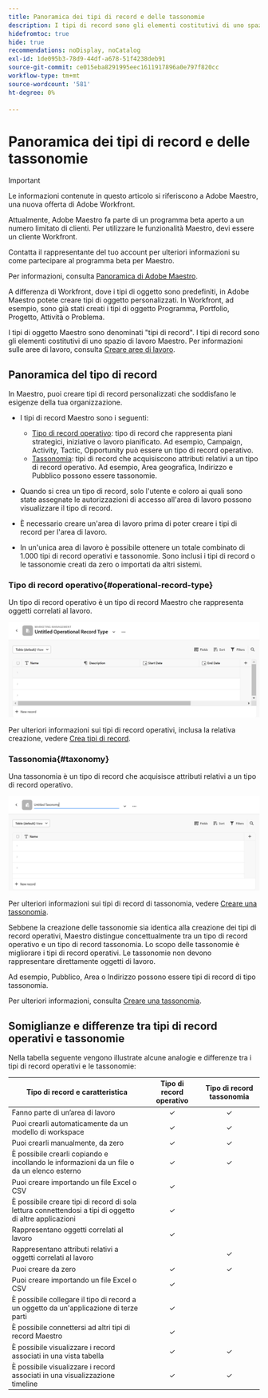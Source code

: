 ```yaml
---
title: Panoramica dei tipi di record e delle tassonomie
description: I tipi di record sono gli elementi costitutivi di uno spazio di lavoro Maestro.
hidefromtoc: true
hide: true
recommendations: noDisplay, noCatalog
exl-id: 1de095b3-78d9-44df-a678-51f4238deb91
source-git-commit: ce015eba8291995eec1611917896a0e797f820cc
workflow-type: tm+mt
source-wordcount: '581'
ht-degree: 0%

---
```


<!--udpate the metadata with real information when making this avilable in TOC and in the left nav-->

# Panoramica dei tipi di record e delle tassonomie

>[!IMPORTANT]
>
>Le informazioni contenute in questo articolo si riferiscono a Adobe Maestro, una nuova offerta di Adobe Workfront.
>
>Attualmente, Adobe Maestro fa parte di un programma beta aperto a un numero limitato di clienti. Per utilizzare le funzionalità Maestro, devi essere un cliente Workfront.
>
>Contatta il rappresentante del tuo account per ulteriori informazioni su come partecipare al programma beta per Maestro.
>
>Per informazioni, consulta [Panoramica di Adobe Maestro](../maestro-overview.md).

A differenza di Workfront, dove i tipi di oggetto sono predefiniti, in Adobe Maestro potete creare tipi di oggetto personalizzati. In Workfront, ad esempio, sono già stati creati i tipi di oggetto Programma, Portfolio, Progetto, Attività o Problema.

I tipi di oggetto Maestro sono denominati &quot;tipi di record&quot;. I tipi di record sono gli elementi costitutivi di uno spazio di lavoro Maestro. Per informazioni sulle aree di lavoro, consulta [Creare aree di lavoro](../architecture/create-workspaces.md).

## Panoramica del tipo di record

In Maestro, puoi creare tipi di record personalizzati che soddisfano le esigenze della tua organizzazione.

* I tipi di record Maestro sono i seguenti:

   * [Tipo di record operativo](#operational-record-type): tipo di record che rappresenta piani strategici, iniziative o lavoro pianificato. Ad esempio, Campaign, Activity, Tactic, Opportunity può essere un tipo di record operativo.
   * [Tassonomia](#taxonomy): tipi di record che acquisiscono attributi relativi a un tipo di record operativo. Ad esempio, Area geografica, Indirizzo e Pubblico possono essere tassonomie.

* Quando si crea un tipo di record, solo l&#39;utente e coloro ai quali sono state assegnate le autorizzazioni di accesso all&#39;area di lavoro possono visualizzare il tipo di record.
* È necessario creare un&#39;area di lavoro prima di poter creare i tipi di record per l&#39;area di lavoro.
* In un&#39;unica area di lavoro è possibile ottenere un totale combinato di 1.000 tipi di record operativi e tassonomie. Sono inclusi i tipi di record o le tassonomie creati da zero o importati da altri sistemi.

### Tipo di record operativo{#operational-record-type}

Un tipo di record operativo è un tipo di record Maestro che rappresenta oggetti correlati al lavoro.

![](assets/operational-record-type-blank.png)

Per ulteriori informazioni sui tipi di record operativi, inclusa la relativa creazione, vedere [Crea tipi di record](../architecture/create-record-types.md).

### Tassonomia{#taxonomy}

Una tassonomia è un tipo di record che acquisisce attributi relativi a un tipo di record operativo.

![](assets/taxonomy-record-type-blank.png)

Per ulteriori informazioni sui tipi di record di tassonomia, vedere [Creare una tassonomia](../architecture/create-a-taxonomy.md).

Sebbene la creazione delle tassonomie sia identica alla creazione dei tipi di record operativi, Maestro distingue concettualmente tra un tipo di record operativo e un tipo di record tassonomia. Lo scopo delle tassonomie è migliorare i tipi di record operativi. Le tassonomie non devono rappresentare direttamente oggetti di lavoro.  <!--this is no longer true, but might be later?!: A taxonomy is a record without dates, like a static list of attributes.-->

<!--mimic what you did above for operational record types to say that we can also import taxonomies from other applications too - this will be possible later; for example Team would be a taxonomy record type, etc -->

Ad esempio, Pubblico, Area o Indirizzo possono essere tipi di record di tipo tassonomia.

Per ulteriori informazioni, consulta [Creare una tassonomia](../architecture/create-a-taxonomy.md).

## Somiglianze e differenze tra tipi di record operativi e tassonomie

Nella tabella seguente vengono illustrate alcune analogie e differenze tra i tipi di record operativi e le tassonomie:

| Tipo di record e caratteristica | Tipo di record operativo | Tipo di record tassonomia |
|-------------------------------------------------------------|:-----------------------:|:--------------------:|
| Fanno parte di un’area di lavoro | ✓ | ✓ |
| Puoi crearli automaticamente da un modello di workspace | ✓ | ✓ |
| Puoi crearli manualmente, da zero | ✓ | ✓ |
| È possibile crearli copiando e incollando le informazioni da un file o da un elenco esterno | ✓ | ✓ |
| Puoi creare importando un file Excel o CSV | ✓ |                     |
| È possibile creare tipi di record di sola lettura connettendosi a tipi di oggetto di altre applicazioni | ✓ |                     |
| Rappresentano oggetti correlati al lavoro | ✓ |                      |
| Rappresentano attributi relativi a oggetti correlati al lavoro |                         | ✓ |
| Puoi creare da zero | ✓ | ✓ |
| Puoi creare importando un file Excel o CSV | ✓ |                      |
| È possibile collegare il tipo di record a un oggetto da un&#39;applicazione di terze parti | ✓ |                      |
| È possibile connettersi ad altri tipi di record Maestro | ✓ |                    |
| È possibile visualizzare i record associati in una vista tabella | ✓ | ✓ |
| È possibile visualizzare i record associati in una visualizzazione timeline | ✓ | ✓ |
